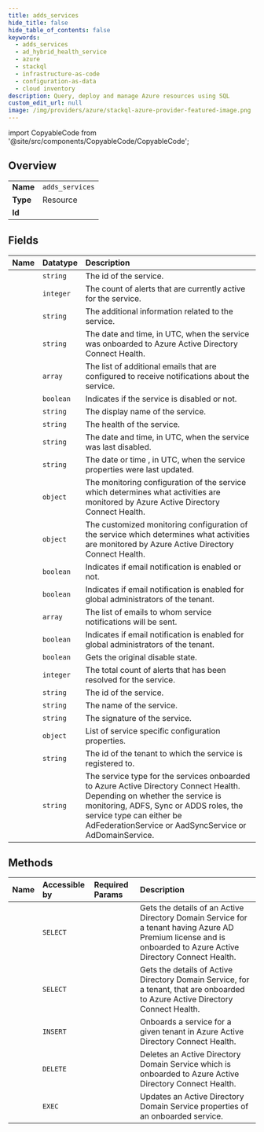 ```yaml
---
title: adds_services
hide_title: false
hide_table_of_contents: false
keywords:
  - adds_services
  - ad_hybrid_health_service
  - azure    
  - stackql
  - infrastructure-as-code
  - configuration-as-data
  - cloud inventory
description: Query, deploy and manage Azure resources using SQL
custom_edit_url: null
image: /img/providers/azure/stackql-azure-provider-featured-image.png
---
```


import CopyableCode from '@site/src/components/CopyableCode/CopyableCode';




## Overview
<table><tbody>
<tr><td><b>Name</b></td><td><code>adds_services</code></td></tr>
<tr><td><b>Type</b></td><td>Resource</td></tr>
<tr><td><b>Id</b></td><td><CopyableCode code="azure.ad_hybrid_health_service.adds_services" /></td></tr>
</tbody></table>

## Fields
| Name | Datatype | Description |
|:-----|:---------|:------------|
| <CopyableCode code="id" /> | `string` | The id of the service. |
| <CopyableCode code="activeAlerts" /> | `integer` | The count of alerts that are currently active for the service. |
| <CopyableCode code="additionalInformation" /> | `string` | The additional information related to the service. |
| <CopyableCode code="createdDate" /> | `string` | The date and time, in UTC, when the service was onboarded to Azure Active Directory Connect Health. |
| <CopyableCode code="customNotificationEmails" /> | `array` | The list of additional emails that are configured to receive notifications about the service. |
| <CopyableCode code="disabled" /> | `boolean` | Indicates if the service is disabled or not. |
| <CopyableCode code="displayName" /> | `string` | The display name of the service. |
| <CopyableCode code="health" /> | `string` | The health of the service. |
| <CopyableCode code="lastDisabled" /> | `string` | The date and time, in UTC, when the service was last disabled. |
| <CopyableCode code="lastUpdated" /> | `string` | The date or time , in UTC, when the service properties were last updated. |
| <CopyableCode code="monitoringConfigurationsComputed" /> | `object` | The monitoring configuration of the service which determines what activities are monitored by Azure Active Directory Connect Health. |
| <CopyableCode code="monitoringConfigurationsCustomized" /> | `object` | The customized monitoring configuration of the service which determines what activities are monitored by Azure Active Directory Connect Health. |
| <CopyableCode code="notificationEmailEnabled" /> | `boolean` | Indicates if email notification is enabled or not. |
| <CopyableCode code="notificationEmailEnabledForGlobalAdmins" /> | `boolean` | Indicates if email notification is enabled for global administrators of the tenant. |
| <CopyableCode code="notificationEmails" /> | `array` | The list of emails to whom service notifications will be sent. |
| <CopyableCode code="notificationEmailsEnabledForGlobalAdmins" /> | `boolean` | Indicates if email notification is enabled for global administrators of the tenant. |
| <CopyableCode code="originalDisabledState" /> | `boolean` | Gets the original disable state. |
| <CopyableCode code="resolvedAlerts" /> | `integer` | The total count of alerts that has been resolved for the service. |
| <CopyableCode code="serviceId" /> | `string` | The id of the service. |
| <CopyableCode code="serviceName" /> | `string` | The name of the service. |
| <CopyableCode code="signature" /> | `string` | The signature of the service. |
| <CopyableCode code="simpleProperties" /> | `object` | List of service specific configuration properties. |
| <CopyableCode code="tenantId" /> | `string` | The id of the tenant to which the service is registered to. |
| <CopyableCode code="type" /> | `string` | The service type for the services onboarded to Azure Active Directory Connect Health. Depending on whether the service is monitoring, ADFS, Sync or ADDS roles, the service type can either be AdFederationService or AadSyncService or AdDomainService. |
## Methods
| Name | Accessible by | Required Params | Description |
|:-----|:--------------|:----------------|:------------|
| <CopyableCode code="get" /> | `SELECT` | <CopyableCode code="serviceName" /> | Gets the details of an Active Directory Domain Service for a tenant having Azure AD Premium license and is onboarded to Azure Active Directory Connect Health. |
| <CopyableCode code="list" /> | `SELECT` |  | Gets the details of Active Directory Domain Service, for a tenant, that are onboarded to Azure Active Directory Connect Health. |
| <CopyableCode code="add" /> | `INSERT` |  | Onboards a service for a given tenant in Azure Active Directory Connect Health. |
| <CopyableCode code="delete" /> | `DELETE` | <CopyableCode code="serviceName" /> | Deletes an Active Directory Domain Service which is onboarded to Azure Active Directory Connect Health. |
| <CopyableCode code="update" /> | `EXEC` | <CopyableCode code="serviceName" /> | Updates an Active Directory Domain Service properties of an onboarded service. |
